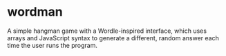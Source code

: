 # wordman
A simple hangman game with a Wordle-inspired interface, which uses arrays and JavaScript syntax to generate a different, random answer each time the user runs the program.
